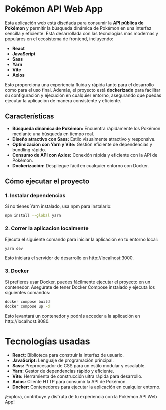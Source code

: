 # Pokémon API Web App

Esta aplicación web está diseñada para consumir la **API pública de Pokémon** y permitir la búsqueda dinámica de Pokémon en una interfaz sencilla y eficiente. Está desarrollada con las tecnologías más modernas y populares en el ecosistema de frontend, incluyendo:

- **React**
- **JavaScript**
- **Sass**
- **Yarn**
- **Vite**
- **Axios**

Esto proporciona una experiencia fluida y rápida tanto para el desarrollo como para el uso final. Además, el proyecto está **dockerizado** para facilitar su configuración y ejecución en cualquier entorno, asegurando que puedas ejecutar la aplicación de manera consistente y eficiente.

## Características

- **Búsqueda dinámica de Pokémon:** Encuentra rápidamente los Pokémon mediante una búsqueda en tiempo real.
- **Diseño atractivo con Sass:** Estilo visualmente atractivo y responsive.
- **Optimización con Yarn y Vite:** Gestión eficiente de dependencias y bundling rápido.
- **Consumo de API con Axios:** Conexión rápida y eficiente con la API de Pokémon.
- **Dockerización:** Despliegue fácil en cualquier entorno con Docker.

## Cómo ejecutar el proyecto

### 1. Instalar dependencias

Si no tienes Yarn instalado, usa npm para instalarlo:

```bash
npm install --global yarn
```

### 2. Correr la aplicacion localmente

Ejecuta el siguiente comando para iniciar la aplicación en tu entorno local:

```bash
yarn dev
```

Esto iniciará el servidor de desarrollo en http://localhost:3000.

### 3. Docker

Si prefieres usar Docker, puedes fácilmente ejecutar el proyecto en un contenedor. Asegúrate de tener Docker Compose instalado y ejecuta los siguientes comandos:

```bash
docker compose build
docker compose up -d
```
Esto levantará un contenedor y podrás acceder a la aplicación en http://localhost:8080.

# Tecnologías usadas
- **React:** Biblioteca para construir la interfaz de usuario. 
- **JavaScript:** Lenguaje de programación principal.
- **Sass:** Preprocesador de CSS para un estilo modular y escalable.
- **Yarn:** Gestor de dependencias rápido y eficiente.
- **Vite:** Herramienta de construcción ultra rápida para desarrollo.
- **Axios:** Cliente HTTP para consumir la API de Pokémon.
- **Docker:** Contenedores para ejecutar la aplicación en cualquier entorno.
 
¡Explora, contribuye y disfruta de tu experiencia con la Pokémon API Web App!

